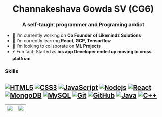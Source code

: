 <h1 align="center">Channakeshava Gowda SV (CG6)</h1>
<h3 align="center">A self-taught programmer and Programing addict</h3>

- 🔭 I’m currently working on **Co Founder of Likemindz Solutions**
- 🌱 I’m currently learning **React, GCP, Tensorflow**
- 👯 I’m looking to collaborate on **ML Projects**
- ⚡ Fun fact: Started as **ios app Developer ended up moving to cross platfrom**

### Skills
[![HTML5](https://img.shields.io/badge/-HTML5-E34F26?style=flat-square&logo=html5&logoColor=white&link=https://github.com/CGCode6/)](https://github.com/neilchauhan2/)
[![CSS3](https://img.shields.io/badge/-CSS3-1572B6?style=flat-square&logo=css3&link=https://github.com/CGCode6/)](https://github.com/CGCode6/)
[![JavaScript](https://img.shields.io/badge/-JavaScript-black?style=flat-square&logo=javascript&link=https://github.com/CGCode6/)](https://github.com/CGCode6/)
[![Nodejs](https://img.shields.io/badge/-Nodejs-black?style=flat-square&logo=Node.js&link=https://github.com/CGCode6/)](https://github.com/CGCode6/)
[![React](https://img.shields.io/badge/-React-black?style=flat-square&logo=react&link=https://github.com/CGCode6/)](https://github.com/CGCode6/)
[![MongoDB](https://img.shields.io/badge/-MongoDB-black?style=flat-square&logo=mongodb&link=https://github.com/CGCode6/)](https://github.com/CGCode6/)
[![MySQL](https://img.shields.io/badge/-MySQL-black?style=flat-square&logo=mysql&link=https://github.com/CGCode6/)](https://github.com/CGCode6/)
[![Git](https://img.shields.io/badge/-Git-black?style=flat-square&logo=git&link=https://github.com/CGCode6/)](https://github.com/CGCode6/)
[![GitHub](https://img.shields.io/badge/-GitHub-181717?style=flat-square&logo=github&link=https://github.com/CGCode6/)](https://github.com/CGCode6/)
[![Java](https://img.shields.io/badge/-Java-black?style=flat-square&logo=Java&link=https://github.com/CGCode6/)](https://github.com/CGCode6/)
[![C++](https://img.shields.io/badge/-C++-00599C?style=flat-square&logo=c++&link=https://github.com/CGCode6/)](https://github.com/CGCode6/)
---

<table width="100%"  border="0" cellpadding="0" cellspacing="0">
  <tr>
    <td align="center">
     <img align="left" src="https://github-readme-stats.vercel.app/api?username=CGCode6&show_icons=true&theme=dracula" />
    </td>
    <td align="center">
      <a href="https://github.com/CGCode6">
      <img src="https://github-readme-stats.vercel.app/api/top-langs/?username=CGCode6&theme=radical&hide=glsl,python" />
     </a>
    </td>
  </tr>
</table>
